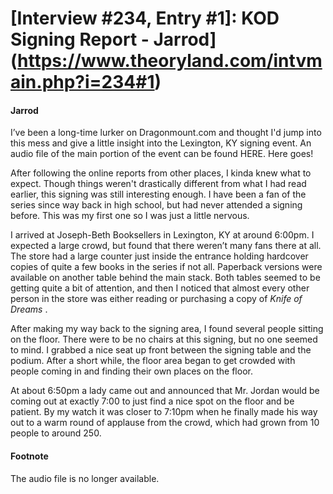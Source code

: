 # [Interview #234, Entry #1]: KOD Signing Report - Jarrod](https://www.theoryland.com/intvmain.php?i=234#1)

#### Jarrod

I’ve been a long-time lurker on Dragonmount.com and thought I'd jump into this mess and give a little insight into the Lexington, KY signing event. An audio file of the main portion of the event can be found HERE. Here goes!

After following the online reports from other places, I kinda knew what to expect. Though things weren't drastically different from what I had read earlier, this signing was still interesting enough. I have been a fan of the series since way back in high school, but had never attended a signing before. This was my first one so I was just a little nervous.

I arrived at Joseph-Beth Booksellers in Lexington, KY at around 6:00pm. I expected a large crowd, but found that there weren’t many fans there at all. The store had a large counter just inside the entrance holding hardcover copies of quite a few books in the series if not all. Paperback versions were available on another table behind the main stack. Both tables seemed to be getting quite a bit of attention, and then I noticed that almost every other person in the store was either reading or purchasing a copy of
*Knife of Dreams*
.

After making my way back to the signing area, I found several people sitting on the floor. There were to be no chairs at this signing, but no one seemed to mind. I grabbed a nice seat up front between the signing table and the podium. After a short while, the floor area began to get crowded with people coming in and finding their own places on the floor.

At about 6:50pm a lady came out and announced that Mr. Jordan would be coming out at exactly 7:00 to just find a nice spot on the floor and be patient. By my watch it was closer to 7:10pm when he finally made his way out to a warm round of applause from the crowd, which had grown from 10 people to around 250.

#### Footnote

The audio file is no longer available.


